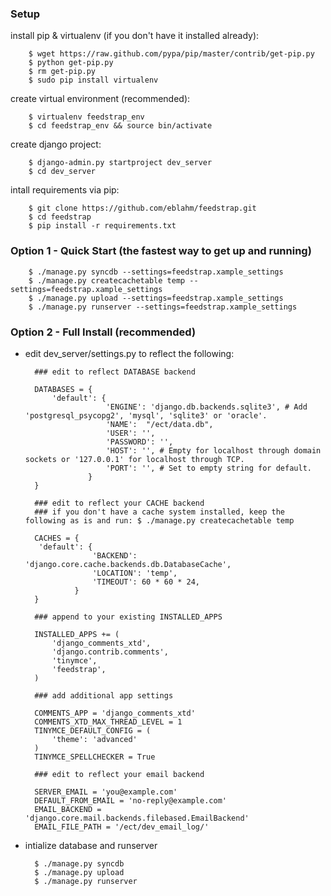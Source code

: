 ### Setup

install pip & virtualenv (if you don't have it installed already):

        $ wget https://raw.github.com/pypa/pip/master/contrib/get-pip.py
        $ python get-pip.py
        $ rm get-pip.py
        $ sudo pip install virtualenv

create virtual environment (recommended):

        $ virtualenv feedstrap_env
        $ cd feedstrap_env && source bin/activate
        
create django project:
        
        $ django-admin.py startproject dev_server
        $ cd dev_server
        
intall requirements via pip:
        
        $ git clone https://github.com/eblahm/feedstrap.git
        $ cd feedstrap
        $ pip install -r requirements.txt
        
### Option 1 - Quick Start (the fastest way to get up and running)

        $ ./manage.py syncdb --settings=feedstrap.xample_settings
        $ ./manage.py createcachetable temp --settings=feedstrap.xample_settings
        $ ./manage.py upload --settings=feedstrap.xample_settings
        $ ./manage.py runserver --settings=feedstrap.xample_settings
    
### Option 2 - Full Install (recommended)
- edit dev_server/settings.py to reflect the following:
    
        ### edit to reflect DATABASE backend  
        
        DATABASES = {
            'default': {
                        'ENGINE': 'django.db.backends.sqlite3', # Add 'postgresql_psycopg2', 'mysql', 'sqlite3' or 'oracle'.
                        'NAME':  "/ect/data.db",
                        'USER': '',
                        'PASSWORD': '',
                        'HOST': '', # Empty for localhost through domain sockets or '127.0.0.1' for localhost through TCP.
                        'PORT': '', # Set to empty string for default.
                    }
        } 
        
        ### edit to reflect your CACHE backend
        ### if you don't have a cache system installed, keep the following as is and run: $ ./manage.py createcachetable temp
        
        CACHES = {
         'default': {
                     'BACKEND': 'django.core.cache.backends.db.DatabaseCache',
                     'LOCATION': 'temp',
                     'TIMEOUT': 60 * 60 * 24,
                 }
        }
        
        ### append to your existing INSTALLED_APPS
        
        INSTALLED_APPS += (
            'django_comments_xtd',
            'django.contrib.comments',
            'tinymce',
            'feedstrap',
        )
        
        ### add additional app settings
        
        COMMENTS_APP = 'django_comments_xtd'
        COMMENTS_XTD_MAX_THREAD_LEVEL = 1
        TINYMCE_DEFAULT_CONFIG = (
            'theme': 'advanced'    
        )
        TINYMCE_SPELLCHECKER = True
        
        ### edit to reflect your email backend
        
        SERVER_EMAIL = 'you@example.com'
        DEFAULT_FROM_EMAIL = 'no-reply@example.com'
        EMAIL_BACKEND = 'django.core.mail.backends.filebased.EmailBackend'
        EMAIL_FILE_PATH = '/ect/dev_email_log/'
        
- intialize database and runserver
    
        $ ./manage.py syncdb 
        $ ./manage.py upload
        $ ./manage.py runserver
